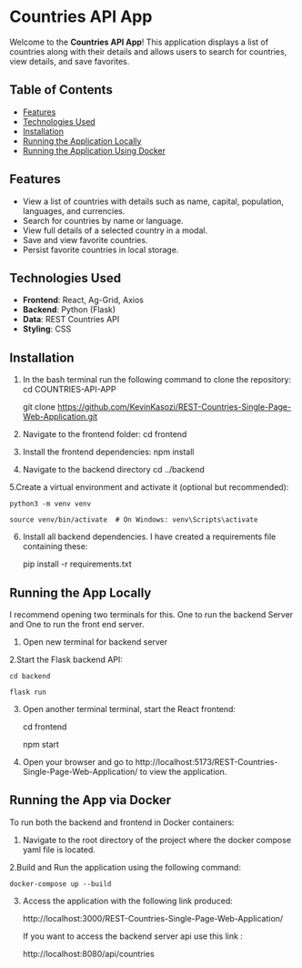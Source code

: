 # Countries API App

Welcome to the **Countries API App**! This application displays a list of countries along with their details and allows users to search for countries, view details, and save favorites.

## Table of Contents
- [Features](#features)
- [Technologies Used](#technologies-used)
- [Installation](#installation)
- [Running the Application Locally](#running-the-application-locally)
- [Running the Application Using Docker](#running-the-application-using-docker)

## Features
- View a list of countries with details such as name, capital, population, languages, and currencies.
- Search for countries by name or language.
- View full details of a selected country in a modal.
- Save and view favorite countries.
- Persist favorite countries in local storage.

## Technologies Used
- **Frontend**: React, Ag-Grid, Axios
- **Backend**: Python (Flask)
- **Data**: REST Countries API
- **Styling**: CSS

## Installation

1. In the bash terminal run the following command to clone the repository:
    cd COUNTRIES-API-APP

    git clone https://github.com/KevinKasozi/REST-Countries-Single-Page-Web-Application.git
   
2. Navigate to the frontend folder:
    cd frontend

3. Install the frontend dependencies:
    npm install

4. Navigate to the backend directory
    cd ../backend

5.Create a virtual environment and activate it (optional but recommended):
    
    python3 -m venv venv

    source venv/bin/activate  # On Windows: venv\Scripts\activate

6. Install all backend dependencies. I have created a requirements file containing these:

    pip install -r requirements.txt

##  Running the App Locally
I recommend opening two terminals for this. One to run the backend Server and One to run the front end server.

1. Open new terminal for backend server

2.Start the Flask backend API:

    cd backend

    flask run

3. Open another terminal terminal, start the React frontend:

    cd frontend

    npm start

3. Open your browser and go to http://localhost:5173/REST-Countries-Single-Page-Web-Application/ to view the application.

##  Running the App via Docker

To run both the backend and frontend in Docker containers:

1. Navigate to the root directory of the project where the docker compose yaml file is located.

2.Build and Run the application using the following command: 

    docker-compose up --build

3. Access the application with the following link produced:

    http://localhost:3000/REST-Countries-Single-Page-Web-Application/

    If you want to access the backend server api use this link :

    http://localhost:8080/api/countries
